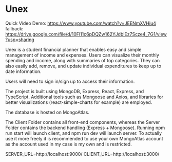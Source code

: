 # Unex

Quick Video Demo: https://www.youtube.com/watch?v=JEENmXVHiu4 
        fallback: https://drive.google.com/file/d/10Fl11c6pDQZw162YJdblEz7Scze4_7G1/view?usp=sharing 

Unex is a student financial planner that enables easy and simple management of income and expenses. Users can visualize their monthly 
spending and income, along with summaries of top categories. They can also easily add, remove, and update individual expenditures to keep 
up to date information. 

Users will need to sign in/sign up to access their information. 

The project is built using MongoDB, Express, React, Express, and TypeScript. Additional tools such as Mongoose and Axios, and libraries for better visualizations (react-simple-charts for example) are employed.

The database is hosted on MongoAtlas. 

The Client Folder contains all front-end components, whereas the Server Folder contains the backend handling (Express + Mongoose). 
Running npm run start will launch client, and npm run dev will launch server. To actually use it more freely it is recommended to use 
your own MongoAtlas account as the account used in my case is my own and is restricted. 

SERVER_URL=http://localhost:9000/
CLIENT_URL=http://localhost:3000/
